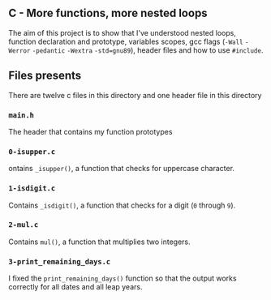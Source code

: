 ## C - More functions, more nested loops
The aim of this project is to show that I've understood nested loops, function declaration and prototype, variables scopes, gcc flags (`-Wall` `-Werror` `-pedantic` `-Wextra` `-std=gnu89`), header files and how to use `#include`.

## Files presents
There are twelve c files in this directory and one header file in this directory

### `main.h`
The header that contains my function prototypes

### `0-isupper.c`
ontains `_isupper()`, a function that checks for uppercase character.

### `1-isdigit.c`
Contains `_isdigit()`, a function that checks for a digit (`0` through `9`).

### `2-mul.c`
Contains `mul()`, a function that multiplies two integers.

### `3-print_remaining_days.c`
I fixed the `print_remaining_days()` function so that the output works correctly for all dates and all leap years.
